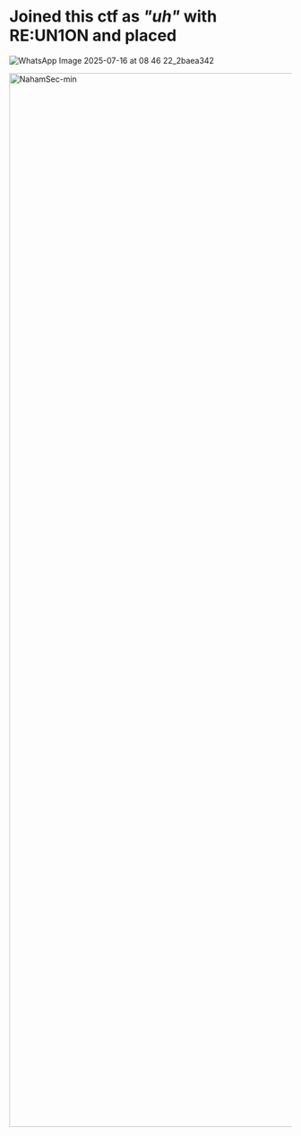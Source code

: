 # Joined this ctf as *"uh"* with **RE:UN1ON** and placed 

![WhatsApp Image 2025-07-16 at 08 46 22_2baea342](https://github.com/user-attachments/assets/a0f105ba-96ef-48d7-b1ae-ec650118f836)

<img width="3334" height="1876" alt="NahamSec-min" src="https://github.com/user-attachments/assets/eb437f3a-4f6b-4192-9ddc-1d1228644068" />


